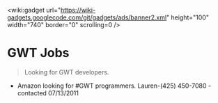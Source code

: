 
&lt;wiki:gadget url="https://wiki-gadgets.googlecode.com/git/gadgets/ads/banner2.xml" height="100" width="740" border="0" scrolling=0 /&gt;

# GWT Jobs #
> Looking for GWT developers.


  * Amazon looking for #GWT programmers. Lauren-(425) 450-7080 - contacted 07/13/2011